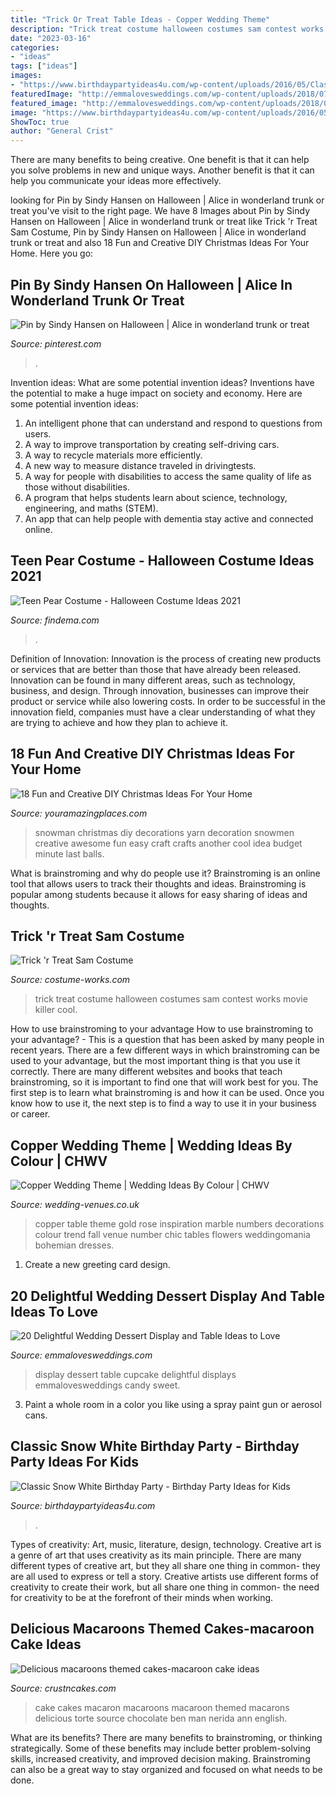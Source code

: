 ```yaml
---
title: "Trick Or Treat Table Ideas - Copper Wedding Theme"
description: "Trick treat costume halloween costumes sam contest works movie killer cool"
date: "2023-03-16"
categories:
- "ideas"
tags: ["ideas"]
images:
- "https://www.birthdaypartyideas4u.com/wp-content/uploads/2016/05/Classic-Snow-White-Birthday-Party-Treat-Table-600x800.jpg"
featuredImage: "http://emmalovesweddings.com/wp-content/uploads/2018/07/wedding-cupcake-display-ideas.jpg"
featured_image: "http://emmalovesweddings.com/wp-content/uploads/2018/07/wedding-cupcake-display-ideas.jpg"
image: "https://www.birthdaypartyideas4u.com/wp-content/uploads/2016/05/Classic-Snow-White-Birthday-Party-Treat-Table-600x800.jpg"
ShowToc: true
author: "General Crist"
---
```



There are many benefits to being creative. One benefit is that it can help you solve problems in new and unique ways. Another benefit is that it can help you communicate your ideas more effectively.

	

		
looking for Pin by Sindy Hansen on Halloween | Alice in wonderland trunk or treat you've visit to the right page. We have 8 Images about Pin by Sindy Hansen on Halloween | Alice in wonderland trunk or treat like Trick &#039;r Treat Sam Costume, Pin by Sindy Hansen on Halloween | Alice in wonderland trunk or treat and also 18 Fun and Creative DIY Christmas Ideas For Your Home. Here you go:
		
    
## Pin By Sindy Hansen On Halloween | Alice In Wonderland Trunk Or Treat

<img loading=lazy src="https://i.pinimg.com/736x/66/23/49/662349aa6663ba90604c20b29f04df56.jpg" onerror="this.onerror=null;this.src='https://tse4.mm.bing.net/th?id=OIP.bkuoEsrKiWW6q-jag2WMcwHaNI&amp;pid=15.1';" alt="Pin by Sindy Hansen on Halloween | Alice in wonderland trunk or treat">

_Source: pinterest.com_

>. 

	

Invention ideas: What are some potential invention ideas?
Inventions have the potential to make a huge impact on society and economy. Here are some potential invention ideas:
1. An intelligent phone that can understand and respond to questions from users. 
2. A way to improve transportation by creating self-driving cars. 
3. A way to recycle materials more efficiently. 
4. A new way to measure distance traveled in drivingtests. 
5. A way for people with disabilities to access the same quality of life as those without disabilities. 
6. A program that helps students learn about science, technology, engineering, and maths (STEM). 
7. An app that can help people with dementia stay active and connected online.

    
## Teen Pear Costume - Halloween Costume Ideas 2021

<img loading=lazy src="https://findema.com/wp-content/uploads/2014/10/halloween_20146826.jpg" onerror="this.onerror=null;this.src='https://tse3.mm.bing.net/th?id=OIP.20JqRm9wfyqsPIcx7-tOPwHaKl&amp;pid=15.1';" alt="Teen Pear Costume - Halloween Costume Ideas 2021">

_Source: findema.com_

>. 

	

Definition of Innovation:
Innovation is the process of creating new products or services that are better than those that have already been released. Innovation can be found in many different areas, such as technology, business, and design. Through innovation, businesses can improve their product or service while also lowering costs. In order to be successful in the innovation field, companies must have a clear understanding of what they are trying to achieve and how they plan to achieve it.

    
## 18 Fun And Creative DIY Christmas Ideas For Your Home

<img loading=lazy src="https://www.youramazingplaces.com/wp-content/uploads/2013/12/Another-awesome-snowman.jpg" onerror="this.onerror=null;this.src='https://tse2.mm.bing.net/th?id=OIP.uwd4zpwH5-AEMujpm7bZCQHaKb&amp;pid=15.1';" alt="18 Fun and Creative DIY Christmas Ideas For Your Home">

_Source: youramazingplaces.com_

>snowman christmas diy decorations yarn decoration snowmen creative awesome fun easy craft crafts another cool idea budget minute last balls. 

	

What is brainstroming and why do people use it?
Brainstroming is an online tool that allows users to track their thoughts and ideas. Brainstroming is popular among students because it allows for easy sharing of ideas and thoughts.

    
## Trick &#039;r Treat Sam Costume

<img loading=lazy src="https://photos.costume-works.com/full/trick_r_treat_sam20.jpg" onerror="this.onerror=null;this.src='https://tse4.mm.bing.net/th?id=OIP.bARKgGOWbyj9cQM97Se-mwHaLk&amp;pid=15.1';" alt="Trick &#039;r Treat Sam Costume">

_Source: costume-works.com_

>trick treat costume halloween costumes sam contest works movie killer cool. 

	

How to use brainstroming to your advantage
How to use brainstroming to your advantage? - This is a question that has been asked by many people in recent years. There are a few different ways in which brainstroming can be used to your advantage, but the most important thing is that you use it correctly. There are many different websites and books that teach brainstroming, so it is important to find one that will work best for you. The first step is to learn what brainstroming is and how it can be used. Once you know how to use it, the next step is to find a way to use it in your business or career.

    
## Copper Wedding Theme | Wedding Ideas By Colour | CHWV

<img loading=lazy src="https://www.wedding-venues.co.uk/sites/default/files/Copper-Wedding-Theme-jakeduke.jpg" onerror="this.onerror=null;this.src='https://tse4.mm.bing.net/th?id=OIP.FIimjDjsAinpwKBqNM8dcgHaLH&amp;pid=15.1';" alt="Copper Wedding Theme | Wedding Ideas By Colour | CHWV">

_Source: wedding-venues.co.uk_

>copper table theme gold rose inspiration marble numbers decorations colour trend fall venue number chic tables flowers weddingomania bohemian dresses. 

	

1. Create a new greeting card design.

    
## 20 Delightful Wedding Dessert Display And Table Ideas To Love

<img loading=lazy src="http://emmalovesweddings.com/wp-content/uploads/2018/07/wedding-cupcake-display-ideas.jpg" onerror="this.onerror=null;this.src='https://tse3.mm.bing.net/th?id=OIP.J5lgFp_iymTImiKqkw8RiwHaLG&amp;pid=15.1';" alt="20 Delightful Wedding Dessert Display and Table Ideas to Love">

_Source: emmalovesweddings.com_

>display dessert table cupcake delightful displays emmalovesweddings candy sweet. 

	

3. Paint a whole room in a color you like using a spray paint gun or aerosol cans.

    
## Classic Snow White Birthday Party - Birthday Party Ideas For Kids

<img loading=lazy src="https://www.birthdaypartyideas4u.com/wp-content/uploads/2016/05/Classic-Snow-White-Birthday-Party-Treat-Table-600x800.jpg" onerror="this.onerror=null;this.src='https://tse3.mm.bing.net/th?id=OIP.4sCVXMRfx2Epfu-wzQ7DbwHaJ4&amp;pid=15.1';" alt="Classic Snow White Birthday Party - Birthday Party Ideas for Kids">

_Source: birthdaypartyideas4u.com_

>. 

	

Types of creativity: Art, music, literature, design, technology.
Creative art is a genre of art that uses creativity as its main principle. There are many different types of creative art, but they all share one thing in common- they are all used to express or tell a story. Creative artists use different forms of creativity to create their work, but all share one thing in common- the need for creativity to be at the forefront of their minds when working.

    
## Delicious Macaroons Themed Cakes-macaroon Cake Ideas

<img loading=lazy src="http://www.crustncakes.com/blog/wp-content/uploads/2017/03/wp-1490605557626.jpg" onerror="this.onerror=null;this.src='https://tse2.mm.bing.net/th?id=OIP.n5yEuloB7wcESE__CFvPHAHaLL&amp;pid=15.1';" alt="Delicious macaroons themed cakes-macaroon cake ideas">

_Source: crustncakes.com_

>cake cakes macaron macaroons macaroon themed macarons delicious torte source chocolate ben man nerida ann english. 

	

What are its benefits?
There are many benefits to brainstroming, or thinking strategically. Some of these benefits may include better problem-solving skills, increased creativity, and improved decision making. Brainstroming can also be a great way to stay organized and focused on what needs to be done.

